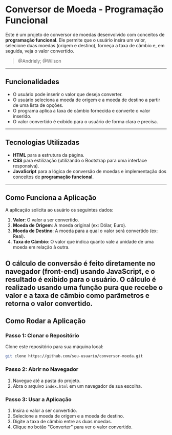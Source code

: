 # Conversor de Moeda - Programação Funcional

Este é um projeto de conversor de moedas desenvolvido com conceitos de **programação funcional**. Ele permite que o usuário insira um valor, selecione duas moedas (origem e destino), forneça a taxa de câmbio e, em seguida, veja o valor convertido.

> @Andriely; @Wilson
---

## Funcionalidades

- O usuário pode inserir o valor que deseja converter.
- O usuário seleciona a moeda de origem e a moeda de destino a partir de uma lista de opções.
- O programa aplica a taxa de câmbio fornecida e converte o valor inserido.
- O valor convertido é exibido para o usuário de forma clara e precisa.
---

## Tecnologias Utilizadas

- **HTML** para a estrutura da página.
- **CSS** para estilização (utilizando o Bootstrap para uma interface responsiva).
- **JavaScript** para a lógica de conversão de moedas e implementação dos conceitos de **programação funcional**.
---

## Como Funciona a Aplicação

A aplicação solicita ao usuário os seguintes dados:

1. **Valor**: O valor a ser convertido.
2. **Moeda de Origem**: A moeda original (ex: Dólar, Euro).
3. **Moeda de Destino**: A moeda para a qual o valor será convertido (ex: Real).
4. **Taxa de Câmbio**: O valor que indica quanto vale a unidade de uma moeda em relação à outra.

O cálculo de conversão é feito diretamente no navegador (front-end) usando **JavaScript**, e o resultado é exibido para o usuário. O cálculo é realizado usando uma **função pura** que recebe o valor e a taxa de câmbio como parâmetros e retorna o valor convertido.
---

## Como Rodar a Aplicação

### Passo 1: Clonar o Repositório
Clone este repositório para sua máquina local:

```bash
git clone https://github.com/seu-usuario/conversor-moeda.git
```

### Passo 2: Abrir no Navegador
1. Navegue até a pasta do projeto.
2. Abra o arquivo `index.html` em um navegador de sua escolha.

### Passo 3: Usar a Aplicação
1. Insira o valor a ser convertido.
2. Selecione a moeda de origem e a moeda de destino.
3. Digite a taxa de câmbio entre as duas moedas.
4. Clique no botão "Converter" para ver o valor convertido.
